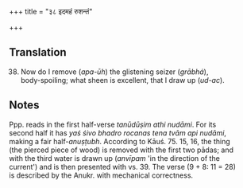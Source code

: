 +++
title = "३८ इदमहं रुशन्तं"

+++
## Translation
38. Now do I remove (*apa-ūh*) the glistening seizer (*grābhá*),  
body-spoiling; what sheen is excellent, that I draw up (*ud-ac*).

## Notes
Ppp. reads in the first half-verse *tanūdūṣim athi nudāmi*. For its  
second half it has *yaś śivo bhadro rocanas tena tvām api nudāmi*,  
making a fair half-*anuṣṭubh*. According to Kāuś. 75. 15, 16, the thing  
(the pierced piece of wood) is removed with the first two pādas; and  
with the third water is drawn up (*anvīpam* 'in the direction of the  
current') and is then presented with vs. 39. The verse (9 + 8: 11 = 28)  
is described by the Anukr. with mechanical correctness.
